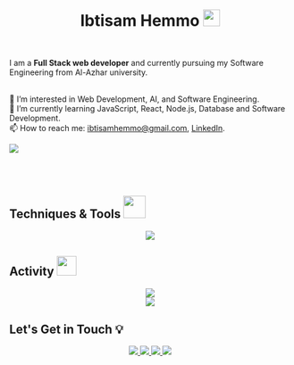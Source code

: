 <h1 align="center">
 Ibtisam Hemmo <img src="https://raw.githubusercontent.com/MartinHeinz/MartinHeinz/master/wave.gif" width="30px">
</h1> <br>

I am a **Full Stack web developer** and currently pursuing my Software Engineering from Al-Azhar university.<br />
<br />

👀  I’m interested in Web Development, AI, and Software Engineering.  
🌱  I’m currently learning JavaScript, React, Node.js, Database and Software Development.  
📫  How to reach me: ibtisamhemmo@gmail.com, [LinkedIn](https://www.linkedin.com/in/ibtisamhemmo).

![](https://komarev.com/ghpvc/?username=Ibtisam-Hemmo)

<br><br>

## Techniques & Tools <img width="40" src="https://c.tenor.com/Pnb_hVWq2sgAAAAi/on-process-dig.gif" />
<p align="center">
  <a href="https://skillicons.dev">
    <img src="https://skillicons.dev/icons?i=html,css,js,ts,nodejs,expressjs,figma,git,github,heroku,netlify,jest,linux,postgres,vite,react,redux,tailwind,vscode)" />
  </a>
</p>

## Activity <img width="35" src="https://c.tenor.com/dWMRNxW7Ti4AAAAi/iota-tanglevision.gif" />
<div align="center">
  <img src="https://github-readme-stats.vercel.app/api?username=ibtisam-hemmo&theme=dracula&show_icons=true" /><br>
   <img src="https://streak-stats.demolab.com?user=ibtisam-hemmo&theme=onedark&border_radius=5.6" />
</div>

## Let's Get in Touch 💡
 <p align="center">
    <a href="https://www.linkedin.com/in/ibtisamhemmo">
    <img src="https://img.shields.io/badge/-linkedin-%230966C2?style=for-the-badge&logo=linkedin&logoColor=white" />
    </a>
    <a href="https://github.com/ibtisam-hemmo">
    <img src="https://img.shields.io/badge/-github-1C1C1C?style=for-the-badge&logo=github&logoColor=white" />
    </a>
    <a href="mailto:ibtisamhemmo@gmail.com?subject=Email From GitHub Account">
    <img src="https://img.shields.io/badge/Gmail-D14836?style=for-the-badge&logo=gmail&logoColor=white" />
    </a>
    <a href="https://www.freecodecamp.org/ibtisamhemmo">
    <img src="https://img.shields.io/badge/-freecodecamp-2a2a40?style=for-the-badge&logo=freecodecamp&logoColor=white" />
    </a>
</p> <br>
